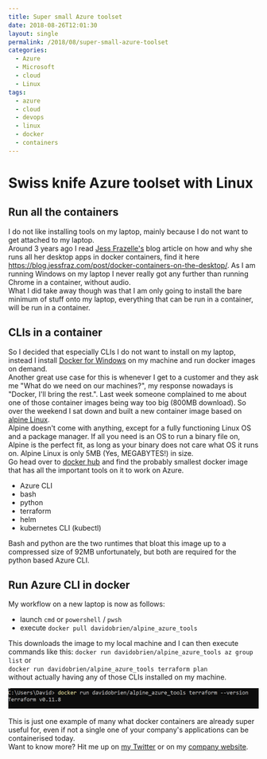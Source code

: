 ```yaml
---
title: Super small Azure toolset
date: 2018-08-26T12:01:30
layout: single
permalink: /2018/08/super-small-azure-toolset
categories:
  - Azure
  - Microsoft
  - cloud
  - Linux
tags:
  - azure
  - cloud
  - devops
  - linux
  - docker
  - containers
---
```


# Swiss knife Azure toolset with Linux

## Run all the containers

I do not like installing tools on my laptop, mainly because I do not want to get attached to my laptop. <br>
Around 3 years ago I read [Jess Frazelle's](https://twitter.com/jessfraz) blog article on how and why she runs all her desktop apps in docker containers, find it here <https://blog.jessfraz.com/post/docker-containers-on-the-desktop/>. As I am running Windows on my laptop I never really got any further than running Chrome in a container, without audio. <br>
What I did take away though was that I am only going to install the bare minimum of stuff onto my laptop, everything that can be run in a container, will be run in a container.

## CLIs in a container

So I decided that especially CLIs I do not want to install on my laptop, instead I install [Docker for Windows](https://www.docker.com/) on my machine and run docker images on demand. <br>
Another great use case for this is whenever I get to a customer and they ask me "What do we need on our machines?", my response nowadays is "Docker, I'll bring the rest.".
Last week someone complained to me about one of those container images being way too big (800MB download). So over the weekend I sat down and built a new container image based on [alpine Linux](https://hub.docker.com/_/alpine/). <br>
Alpine doesn't come with anything, except for a fully functioning Linux OS and a package manager. If all you need is an OS to run a binary file on, Alpine is the perfect fit, as long as your binary does not care what OS it runs on. Alpine Linux is only 5MB (Yes, MEGABYTES!) in size.<br>
Go head over to [docker hub](https://hub.docker.com/r/davidobrien/alpine_azure_tools/) and find the probably smallest docker image that has all the important tools on it to work on Azure.

* Azure CLI
* bash
* python
* terraform
* helm
* kubernetes CLI (kubectl)

Bash and python are the two runtimes that bloat this image up to a compressed size of 92MB unfortunately, but both are required for the python based Azure CLI.<br>

## Run Azure CLI in docker

My workflow on a new laptop is now as follows:

* launch `cmd` or `powershell` / `pwsh`
* execute `docker pull davidobrien/alpine_azure_tools`

This downloads the image to my local machine and I can then execute commands like this:
`docker run davidobrien/alpine_azure_tools az group list` or <br>
`docker run davidobrien/alpine_azure_tools terraform plan` <br>
without actually having any of those CLIs installed on my machine.

![alpine linux docker terraform](/media/2018/08/alpine_terraform.jpg)

This is just one example of many what docker containers are already super useful for, even if not a single one of your company's applications can be containerised today. <br>
Want to know more? Hit me up on [my Twitter](https://twitter.com/david_obrien) or on my [company website](https://davidobrienconsulting.com).